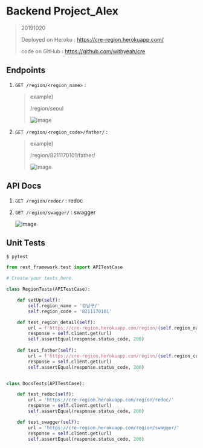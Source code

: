 # Backend Project_Alex

> 20191020
>
> Deployed on Heroku : https://cre-region.herokuapp.com/
>
> code on GitHub : https://github.com/withyeah/cre



## Endpoints

1. `GET /region/<region_name>` :

   > example)
   >
   > /region/seoul
   >
   > ![image](https://user-images.githubusercontent.com/45819975/67157554-87ae3480-f368-11e9-9f6f-0e88a01d93be.png)

2. `GET /region/<region_code>/father/` :

   > example)
   >
   > /region/8211170101/father/
   >
   > ![image](https://user-images.githubusercontent.com/45819975/67157576-df4ca000-f368-11e9-8698-93525c2727f7.png)

   

## API Docs

1. `GET /region/redoc/` : redoc

2. `GET /region/swagger/` : swagger

   ![image](https://user-images.githubusercontent.com/45819975/67157509-3140f600-f368-11e9-973f-5e1e6e39ca91.png)



## Unit Tests

```shell
$ pytest
```

```python
from rest_framework.test import APITestCase

# Create your tests here.

class RegionTests(APITestCase):

    def setUp(self):
        self.region_name = '강남구/'
        self.region_code = '8211170101'

    def test_region_detail(self):
        url = f'https://cre-region.herokuapp.com/region/{self.region_name}/'
        response = self.client.get(url)
        self.assertEqual(response.status_code, 200)
    
    def test_father(self):
        url = f'https://cre-region.herokuapp.com/region/{self.region_code}/father/'
        response = self.client.get(url)
        self.assertEqual(response.status_code, 200)


class DocsTests(APITestCase):

    def test_redoc(self):
        url = 'https://cre-region.herokuapp.com/region/redoc/'
        response = self.client.get(url)
        self.assertEqual(response.status_code, 200)

    def test_swagger(self):
        url = 'https://cre-region.herokuapp.com/region/swagger/'
        response = self.client.get(url)
        self.assertEqual(response.status_code, 200)
```

